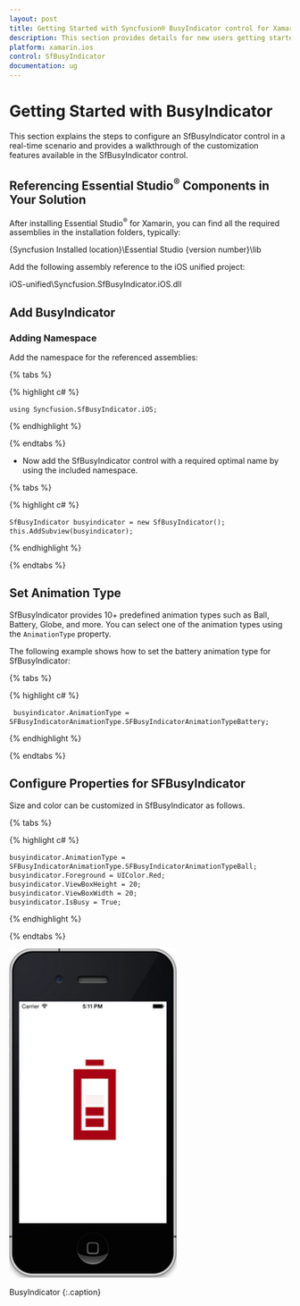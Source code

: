 ```yaml
---
layout: post
title: Getting Started with Syncfusion® BusyIndicator control for Xamarin.iOS
description: This section provides details for new users getting started with Syncfusion® BusyIndicator control for Xamarin.iOS platform
platform: xamarin.ios
control: SfBusyIndicator
documentation: ug
---
```


# Getting Started with BusyIndicator

This section explains the steps to configure an SfBusyIndicator control in a real-time scenario and provides a walkthrough of the customization features available in the SfBusyIndicator control.

## Referencing Essential Studio<sup>®</sup> Components in Your Solution

After installing Essential Studio<sup>®</sup> for Xamarin, you can find all the required assemblies in the installation folders, typically:

{Syncfusion Installed location}\Essential Studio {version number}\lib

Add the following assembly reference to the iOS unified project:

iOS-unified\Syncfusion.SfBusyIndicator.iOS.dll

## Add BusyIndicator

### Adding Namespace
Add the namespace for the referenced assemblies:

{% tabs %}

{% highlight c# %}

	using Syncfusion.SfBusyIndicator.iOS;

{% endhighlight %}

{% endtabs %}

* Now add the SfBusyIndicator control with a required optimal name by using the included namespace.

{% tabs %}

{% highlight c# %}
	
	SfBusyIndicator busyindicator = new SfBusyIndicator();
	this.AddSubview(busyindicator);
	
{% endhighlight %}

{% endtabs %}

## Set Animation Type

SfBusyIndicator provides 10+ predefined animation types such as Ball, Battery, Globe, and more. You can select one of the animation types using the `AnimationType` property.

The following example shows how to set the battery animation type for SfBusyIndicator:

{% tabs %}

{% highlight c# %}

	 busyindicator.AnimationType = SFBusyIndicatorAnimationType.SFBusyIndicatorAnimationTypeBattery;

{% endhighlight %}

{% endtabs %}
	
## Configure Properties for SFBusyIndicator

Size and color can be customized in SfBusyIndicator as follows.

{% tabs %}
      
{% highlight c# %}
	 
	busyindicator.AnimationType = SFBusyIndicatorAnimationType.SFBusyIndicatorAnimationTypeBall;
	busyindicator.Foreground = UIColor.Red;
	busyindicator.ViewBoxHeight = 20;
	busyindicator.ViewBoxWidth = 20;
	busyindicator.IsBusy = True;
	
{% endhighlight %}

{% endtabs %}

![the BusyIndicator](images/BusyIndicator-iOS.png)                 

BusyIndicator
{:.caption}